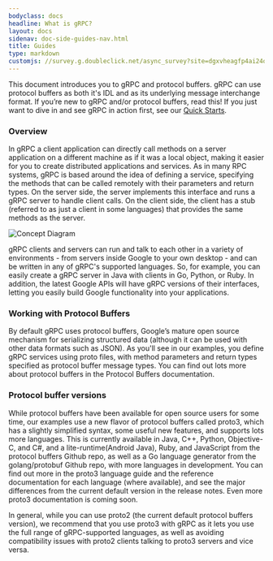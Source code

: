 ```yaml
---
bodyclass: docs
headline: What is gRPC?
layout: docs
sidenav: doc-side-guides-nav.html
title: Guides
type: markdown
customjs: //survey.g.doubleclick.net/async_survey?site=dgxvheagfp4ai24o6y2ammm5fe
---
```


This document introduces you to gRPC and protocol buffers. gRPC can use
protocol buffers as both it's IDL and as its underlying message 
interchange format. If you’re new to gRPC and/or protocol buffers, read this!
If you just want to dive in and see gRPC in action first,
see our [Quick Starts](../quickstart).


<div id="toc" class="toc mobile-toc"></div>

### Overview
In gRPC a client application can directly call methods on a server application on a different machine as if it was a local object, making it easier for you to create distributed applications and services. As in many RPC systems, gRPC is based around the idea of defining a service, specifying the methods that can be called remotely with their parameters and return types. On the server side, the server implements this interface and runs a gRPC server to handle client calls. On the client side, the client has a stub (referred to as just a client in some languages) that provides the same methods as the server.

![Concept Diagram]({{site.baseurl}}/img/landing-2.svg)

gRPC clients and servers can run and talk to each other in a variety of environments - from servers inside Google to your own desktop - and can be written in any of gRPC's supported languages. So, for example, you can easily create a gRPC server in Java with clients in Go, Python, or Ruby. In addition, the latest Google APIs will have gRPC versions of their interfaces, letting you easily build Google functionality into your applications.

### Working with Protocol Buffers
By default gRPC uses protocol buffers, Google’s mature open source mechanism for serializing structured data (although it can be used with other data formats such as JSON). As you'll see in our examples, you define gRPC services using proto files, with method parameters and return types specified as protocol buffer message types. You can find out lots more about protocol buffers in the Protocol Buffers documentation.


### Protocol buffer versions
While protocol buffers have been available for open source users for some time, our examples use a new flavor of protocol buffers called proto3, which has a slightly simplified syntax, some useful new features, and supports lots more languages. This is currently available in Java, C++, Python, Objective-C, and C#, and a lite-runtime(Android Java), Ruby, and JavaScript from the protocol buffers Github repo, as well as a Go language generator from the golang/protobuf Github repo, with more languages in development. You can find out more in the proto3 language guide and the reference documentation for each language (where available), and see the major differences from the current default version in the release notes. Even more proto3 documentation is coming soon.

In general, while you can use proto2 (the current default protocol buffers version), we recommend that you use proto3 with gRPC as it lets you use the full range of gRPC-supported languages, as well as avoiding compatibility issues with proto2 clients talking to proto3 servers and vice versa.
